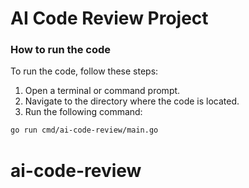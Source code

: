 # AI Code Review Project
### How to run the code

To run the code, follow these steps:

1. Open a terminal or command prompt.
2. Navigate to the directory where the code is located.
3. Run the following command:

```bash
go run cmd/ai-code-review/main.go
```

# ai-code-review

